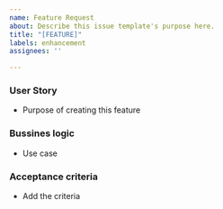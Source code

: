 ```yaml
---
name: Feature Request
about: Describe this issue template's purpose here.
title: "[FEATURE]"
labels: enhancement
assignees: ''

---
```


### User Story
 - Purpose of creating this feature

### Bussines logic
 - Use case

### Acceptance criteria
 - Add the criteria
